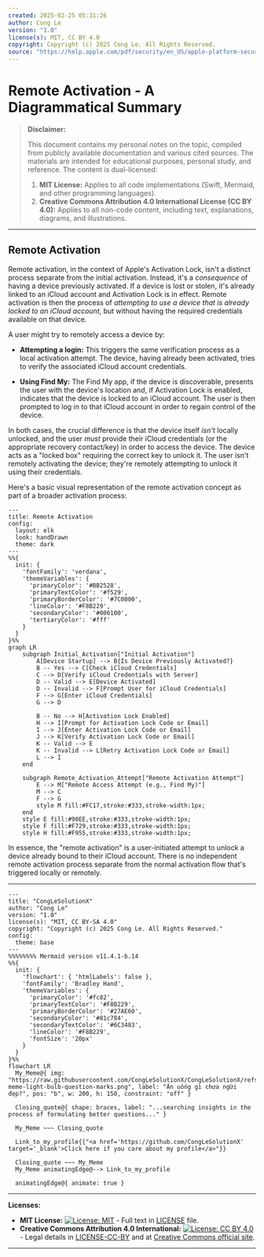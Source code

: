 ```yaml
---
created: 2025-02-25 05:31:26
author: Cong Le
version: "1.0"
license(s): MIT, CC BY 4.0
copyright: Copyright (c) 2025 Cong Le. All Rights Reserved.
source: "https://help.apple.com/pdf/security/en_US/apple-platform-security-guide.pdf"
---
```




# Remote Activation - A Diagrammatical Summary
> **Disclaimer:**
>
> This document contains my personal notes on the topic,
> compiled from publicly available documentation and various cited sources.
> The materials are intended for educational purposes, personal study, and reference.
> The content is dual-licensed:
> 1. **MIT License:** Applies to all code implementations (Swift, Mermaid, and other programming languages).
> 2. **Creative Commons Attribution 4.0 International License (CC BY 4.0):** Applies to all non-code content, including text, explanations, diagrams, and illustrations.
---



## Remote Activation

Remote activation, in the context of Apple's Activation Lock, isn't a distinct process separate from the initial activation.  Instead, it's a *consequence* of having a device previously activated.  If a device is lost or stolen, it's already linked to an iCloud account and Activation Lock is in effect.  Remote activation is then the process of *attempting to use a device that is already locked to an iCloud account*, but without having the required credentials available on that device.

A user might try to remotely access a device by:

* **Attempting a login:**  This triggers the same verification process as a local activation attempt.  The device, having already been activated, tries to verify the associated iCloud account credentials.

* **Using Find My:**  The Find My app, if the device is discoverable, presents the user with the device's location and, if Activation Lock is enabled, indicates that the device is locked to an iCloud account.  The user is then prompted to log in to that iCloud account in order to regain control of the device.

In both cases, the crucial difference is that the device itself *isn't* locally unlocked, and the user *must* provide their iCloud credentials (or the appropriate recovery contact/key) in order to access the device.  The device acts as a "locked box" requiring the correct key to unlock it.  The user isn't remotely activating the device; they're remotely attempting to unlock it using their credentials.

Here's a basic visual representation of the remote activation concept as part of a broader activation process:

```mermaid
---
title: Remote Activation
config:
  layout: elk
  look: handDrawn
  theme: dark
---
%%{
  init: {
    'fontFamily': 'verdana',
    'themeVariables': {
      'primaryColor': '#BB2528',
      'primaryTextColor': '#f529',
      'primaryBorderColor': '#7C0000',
      'lineColor': '#F8B229',
      'secondaryColor': '#006100',
      'tertiaryColor': '#fff'
    }
  }
}%%
graph LR
    subgraph Initial_Activation["Initial Activation"]
        A[Device Startup] --> B{Is Device Previously Activated?}
        B -- Yes --> C[Check iCloud Credentials]
        C --> D[Verify iCloud Credentials with Server]
        D -- Valid --> E[Device Activated]
        D -- Invalid --> F[Prompt User for iCloud Credentials]
        F --> G[Enter iCloud Credentials]
        G --> D

        B -- No --> H[Activation Lock Enabled]
        H --> I[Prompt for Activation Lock Code or Email]
        I --> J[Enter Activation Lock Code or Email]
        J --> K[Verify Activation Lock Code or Email]
        K -- Valid --> E
        K -- Invalid --> L[Retry Activation Lock Code or Email]
        L --> I
    end

    subgraph Remote_Activation_Attempt["Remote Activation Attempt"]
        E --> M["Remote Access Attempt (e.g., Find My)"]
        M --> C
        F --> G
        style M fill:#FC17,stroke:#333,stroke-width:1px;
    end
    style E fill:#90EE,stroke:#333,stroke-width:1px;
    style F fill:#F729,stroke:#333,stroke-width:1px;
    style H fill:#F955,stroke:#333,stroke-width:1px;

```

In essence, the "remote activation" is a user-initiated attempt to unlock a device already bound to their iCloud account. There is no independent remote activation process separate from the normal activation flow that's triggered locally or remotely.


---

<!-- 
```mermaid
%% Current Mermaid version
info
```  -->


```mermaid
---
title: "CongLeSolutionX"
author: "Cong Le"
version: "1.0"
license(s): "MIT, CC BY-SA 4.0"
copyright: "Copyright (c) 2025 Cong Le. All Rights Reserved."
config:
  theme: base
---
%%%%%%%% Mermaid version v11.4.1-b.14
%%{
  init: {
    'flowchart': { 'htmlLabels': false },
    'fontFamily': 'Bradley Hand',
    'themeVariables': {
      'primaryColor': '#fc82',
      'primaryTextColor': '#F8B229',
      'primaryBorderColor': '#27AE60',
      'secondaryColor': '#81c784',
      'secondaryTextColor': '#6C3483',
      'lineColor': '#F8B229',
      'fontSize': '20px'
    }
  }
}%%
flowchart LR
  My_Meme@{ img: "https://raw.githubusercontent.com/CongLeSolutionX/CongLeSolutionX/refs/heads/main/assets/images/My-meme-light-bulb-question-marks.png", label: "Ăn uống gì chưa ngừi đẹp?", pos: "b", w: 200, h: 150, constraint: "off" }

  Closing_quote@{ shape: braces, label: "...searching insights in the process of formulating better questions..." }
    
  My_Meme ~~~ Closing_quote
    
  Link_to_my_profile{{"<a href='https://github.com/CongLeSolutionX' target='_blank'>Click here if you care about my profile</a>"}}

  Closing_quote ~~~ My_Meme
  My_Meme animatingEdge@--> Link_to_my_profile
  
  animatingEdge@{ animate: true }

```

---
**Licenses:**

- **MIT License:**  [![License: MIT](https://img.shields.io/badge/License-MIT-yellow.svg)](LICENSE) - Full text in [LICENSE](LICENSE) file.
- **Creative Commons Attribution 4.0 International:** [![License: CC BY 4.0](https://licensebuttons.net/l/by/4.0/88x31.png)](LICENSE-CC-BY) - Legal details in [LICENSE-CC-BY](LICENSE-CC-BY) and at [Creative Commons official site](http://creativecommons.org/licenses/by/4.0/).

---
